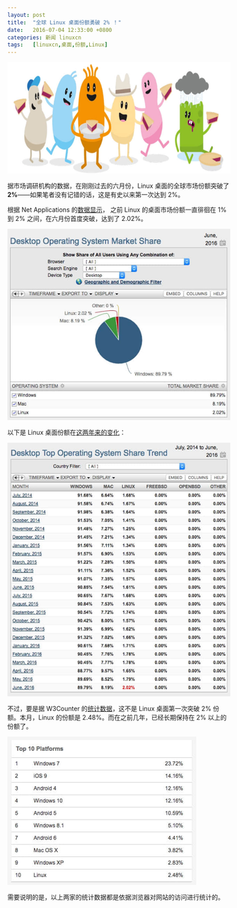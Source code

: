 ```yaml
---
layout: post
title:	"全球 Linux 桌面份额勇破 2% ！"
date:	2016-07-04 12:33:00 +0800 
categories:	新闻 linuxcn 
tags:	[linuxcn,桌面,份额,Linux]
---
```



![](/Asserts/Images/album/201607/04/123740ovppiipidalfs1sl.jpg)


据市场调研机构的数据，在刚刚过去的六月份，Linux 桌面的全球市场份额突破了 **2%**——如果笔者没有记错的话，这是有史以来第一次达到 2%。


根据 Net Applications 的[数据显示](http://www.netmarketshare.com/operating-system-market-share.aspx?qprid=8&qpcustomd=0&qpsp=209&qpnp=1&qptimeframe=M)， 之前 Linux 的桌面市场份额一直徘徊在 1% 到 2% 之间，在六月份首度突破，达到了 2.02%。


![Linux 桌面份额首破 2%](/Asserts/Images/album/201607/04/120455wnllyxwys2t2ztxl.jpg)


以下是 Linux 桌面份额在[这两年来的变化](http://www.netmarketshare.com/operating-system-market-share.aspx?qprid=9&qpcustomb=0&qpsp=186&qpnp=24&qptimeframe=M&qpstick=1&qpct=0&qpdt=1)：


![Linux 桌面份额变化](/Asserts/Images/album/201607/04/121428d7q51lcgb7sqylrl.jpg)


不过，要是据 W3Counter 的[统计数据](https://www.w3counter.com/globalstats.php?year=2016&month=6)，这不是 Linux 桌面第一次突破 2% 份额。本月，Linux 的份额是 2.48%。而在之前几年，已经长期保持在 2% 以上的份额了。


![](/Asserts/Images/album/201607/04/121736kyhvz74kiw5ekfhe.jpg)


需要说明的是，以上两家的统计数据都是依据浏览器对网站的访问进行统计的。
